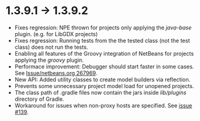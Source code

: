 # 1.3.9.1 -> 1.3.9.2

- Fixes regression: NPE thrown for projects only applying the *java-base* plugin. (e.g. for LibGDX projects)
- Fixes regression: Running tests from the the tested class (not the test class) does not run the tests.
- Enabling all features of the Groovy integration of NetBeans for projects applying the *groovy* plugin.
- Performace improvement: Debugger should start faster in some cases. See [Issue/netbeans.org 267969](https://netbeans.org/bugzilla/show_bug.cgi?id=267969).
- New API: Added utility classes to create model builders via reflection.
- Prevents some unnecessary project model load for unopened projects.
- The class path of .gradle files now contain the jars inside *lib/plugins* directory of Gradle.
- Workaround for issues when non-proxy hosts are specified. See [issue #139](https://github.com/kelemen/netbeans-gradle-project/issues/139).
